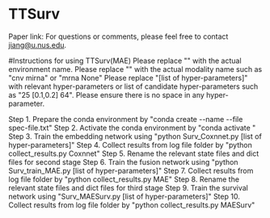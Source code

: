 # TTSurv

Paper link:
For questions or comments, please feel free to contact jiang@u.nus.edu. 

#Instructions for using TTSurv(MAE)
Please replace "<env>" with the actual environment name.
Please replace "<mod>" with the actual modality name such as "cnv mirna" or "mrna None"
Please replace "[list of hyper-parameters]" with relevant hyper-parameters or list of candidate hyper-parameters such as "25 [0.1,0.2] 64". Please ensure there is no space in any hyper-parameter. 

Step 1. Prepare the conda environment by "conda create --name <env> --file spec-file.txt"
Step 2. Activate the conda environment by "conda activate <env>"
Step 3. Train the embedding network using "python Surv_Coxnnet.py <mod> [list of hyper-parameters]"
Step 4. Collect results from log file folder by "python collect_results.py Coxnnet"
Step 5. Rename the relevant state files and dict files for second stage
Step 6. Train the fusion network using "python Surv_train_MAE.py <mod> [list of hyper-parameters]"
Step 7. Collect results from log file folder by "python collect_results.py MAE"
Step 8. Rename the relevant state files and dict files for third stage
Step 9. Train the survival network using "Surv_MAESurv.py <mod> [list of hyper-parameters]"
Step 10. Collect results from log file folder by "python collect_results.py MAESurv"

